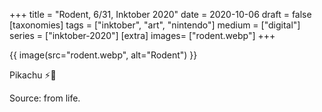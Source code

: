 +++
title = "Rodent, 6/31, Inktober 2020"
date = 2020-10-06
draft =  false
[taxonomies]
tags = ["inktober", "art", "nintendo"]
medium = ["digital"]
series = ["inktober-2020"]
[extra]
images= ["rodent.webp"]
+++

{{ image(src="rodent.webp", alt="Rodent") }}

Pikachu ⚡🐀

Source: from life.
